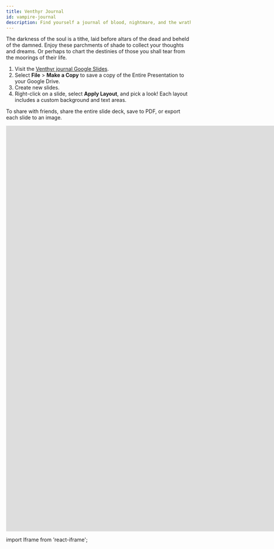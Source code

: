 ```yaml
---
title: Venthyr Journal
id: vampire-journal
description: Find yourself a journal of blood, nightmare, and the wrath of the Venthyr. Google Slides journal series.
---
```


The darkness of the soul is a tithe, laid before altars of the dead and beheld of the damned. Enjoy these parchments of shade to collect your thoughts and dreams. Or perhaps to chart the destinies of those you shall tear from the moorings of their life. 

1. Visit the [Venthyr journal Google Slides](https://docs.google.com/presentation/d/1sIhDACgHLw6sdK0E5G7wZ_KrE2g70WmPu6gZhYsNweE).
2. Select **File** > **Make a Copy** to save a copy of the Entire Presentation to your Google Drive.
3. Create new slides.
4. Right-click on a slide, select **Apply Layout**, and pick a look! Each layout includes a custom background and text areas.

To share with friends, share the entire slide deck, save to PDF, or export each slide to an image.

<div className='responsive-google-slides'>

<iframe src="https://docs.google.com/presentation/d/e/2PACX-1vTe_OJC047R9d_pJWHWkfgXNiEDHuwHrHp79Osjgj1GdaqYwcJcWAH5Bke_4Fh-3GiYjLs6vYHKF-Pu/embed?start=false&loop=false&delayms=3000" frameborder="0" width="1920" height="1109" allowFullScreen="true" mozallowFullScreen="true" webkitallowFullScreen="true"></iframe>

</div>

import Iframe from 'react-iframe';